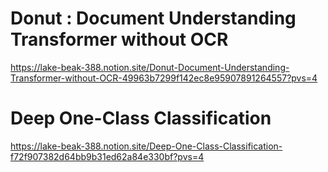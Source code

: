 # Donut : Document Understanding Transformer without OCR

https://lake-beak-388.notion.site/Donut-Document-Understanding-Transformer-without-OCR-49963b7299f142ec8e95907891264557?pvs=4

# Deep One-Class Classification

https://lake-beak-388.notion.site/Deep-One-Class-Classification-f72f907382d64bb9b31ed62a84e330bf?pvs=4
